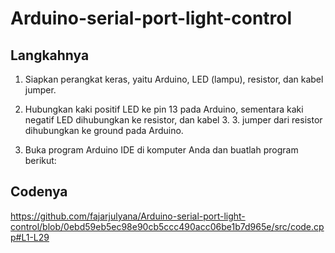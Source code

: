 # Arduino-serial-port-light-control
## Langkahnya
1. Siapkan perangkat keras, yaitu Arduino, LED (lampu), resistor, dan kabel jumper.

2. Hubungkan kaki positif LED ke pin 13 pada Arduino, sementara kaki negatif LED dihubungkan ke resistor, dan kabel 3. 3. jumper dari resistor dihubungkan ke ground pada Arduino.

4. Buka program Arduino IDE di komputer Anda dan buatlah program berikut:
## Codenya
https://github.com/fajarjulyana/Arduino-serial-port-light-control/blob/0ebd59eb5ec98e90cb5ccc490acc06be1b7d965e/src/code.cpp#L1-L29
